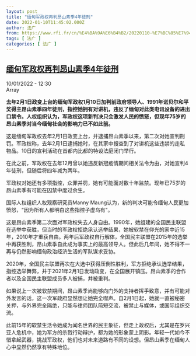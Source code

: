 ```yaml
---
layout: post
title: "缅甸军政权再判昂山素季4年徒刑"
date: 2022-01-10T11:45:02.000Z
author: 法广
from: https://www.rfi.fr/cn/%E4%BA%9A%E6%B4%B2/20220110-%E7%BC%85%E7%94%B8%E5%86%9B%E6%94%BF%E6%9D%83%E5%86%8D%E5%88%A4%E6%98%82%E5%B1%B1%E7%B4%A0%E5%AD%A34%E5%B9%B4%E5%BE%92%E5%88%91
tags: [ 法广 ]
categories: [ 法广 ]
---
```

<!--1641815102000-->
[缅甸军政权再判昂山素季4年徒刑](https://www.rfi.fr/cn/%E4%BA%9A%E6%B4%B2/20220110-%E7%BC%85%E7%94%B8%E5%86%9B%E6%94%BF%E6%9D%83%E5%86%8D%E5%88%A4%E6%98%82%E5%B1%B1%E7%B4%A0%E5%AD%A34%E5%B9%B4%E5%BE%92%E5%88%91)
------

<div>
<div>10/01/2022 - 12:30</div>Array<p><strong>                    去年2月1日政变上台的缅甸军政权1月10日加判前政府领导人、1991年诺贝尔和平奖得主昂山素季四年徒刑，指控她拥有对讲机，违反了缅甸对此类电讯设备的进出口禁令。人权组织认为，军政权这项新判决只会激发人民的愤怒，但现年75岁的昂山素季对当今缅甸社会的影响力已不如此前。                </strong></p><div >                    <p>这是缅甸军政权去年2月1日政变上台，并逮捕昂山素季以来，第二次对她宣判刑罚。军政权称，去年2月1日逮捕她时，在其家中搜查到了对讲机这些违禁的走私物品。10日的宣判活动在首都内比都的特设法庭闭门举行。</p><p>在此之前，军政权在去年12月曾以她违反新冠疫情期间相关法令为由，对她宣判4年徒刑，但随后将四年减为两年。</p><p>军政权对她还有多项指控，众罪并罚，她有可能面对数十年监禁。现年已75岁的昂山素季有可能在囚禁中度过余生。</p><p>国际人权组织人权观察研究员Manny Maung认为，新的判决可能令缅甸人民更加愤怒，“因为所有人都明白这些指控子虚乌有"。</p><p>这是昂山素季第二次面对军政权失去人身自由。1990年，她组建的全国民主联盟在选举中获胜，但当时的军政权拒绝承认选举结果，她被软禁在仰光的家中近15年，2010年才重获自由。两年后军政权自行解体，全国民主联盟在2015年的选举中再获胜利，昂山素季自此成为事实上的最高领导人。但此后几年间，她不得不一再与仍然影响缅甸政治经济生活的军队谋求妥协。</p><p>2020年，全国民主联盟再次在大选中获得压倒性胜利，军方拒绝承认选举结果，指控选举舞弊，并于2021年2月1日发动政变，在全国展开镇压。昂山素季的合作者以及全国民主联盟成员多人被捕，并被重判。</p><p>如果说上一次被软禁期间，昂山素季尚能够向门外的支持者挥手致意，并有可能对外发言的话，这一次军政府显然想让她完全噤声。自2月1日起，她就一直被秘密关押，与外界完全隔绝，只能与律师团队简短交流，被禁止与媒体，或国际组织交流。</p><p>此前15年的软禁生活令她成为闻名世界的民主象征，但走上政权后，尤其是在罗兴亚人危机中，她为军方的杀戮行动辩护，都为她的形象蒙上阴影。年轻一代如今不惜拿起武器，挑战军政权，他们也对未来道路有不同的设想。但昂山素季在缅甸人心中显然仍然享有特殊地位。</p>                                            <div data-selfpromo-newsletter>    </div>    <div data-selfpromo-app>    </div>                </div>
</div>
